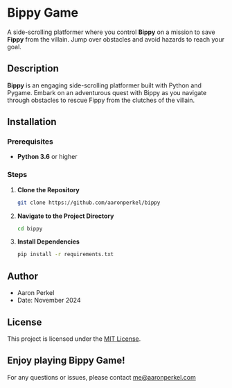 # Bippy Game

A side-scrolling platformer where you control **Bippy** on a mission to save **Fippy** from the villain. Jump over obstacles and avoid hazards to reach your goal.

## Description

**Bippy** is an engaging side-scrolling platformer built with Python and Pygame. Embark on an adventurous quest with Bippy as you navigate through obstacles to rescue Fippy from the clutches of the villain.

## Installation

### Prerequisites

- **Python 3.6** or higher

### Steps

1. **Clone the Repository**
    ```bash
    git clone https://github.com/aaronperkel/bippy
    ```

2. **Navigate to the Project Directory**
    ```bash
    cd bippy
    ```

3. **Install Dependencies**
    ```bash
    pip install -r requirements.txt
    ```

## Author
- Aaron Perkel
-   Date: November 2024

## License
This project is licensed under the [MIT License](LICENSE.md).

## Enjoy playing Bippy Game!
For any questions or issues, please contact me@aaronperkel.com